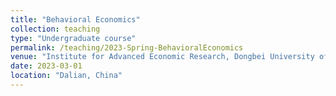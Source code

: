```yaml
---
title: "Behavioral Economics"
collection: teaching
type: "Undergraduate course"
permalink: /teaching/2023-Spring-BehavioralEconomics
venue: "Institute for Advanced Economic Research, Dongbei University of Finance and Economics"
date: 2023-03-01
location: "Dalian, China"
---
```

